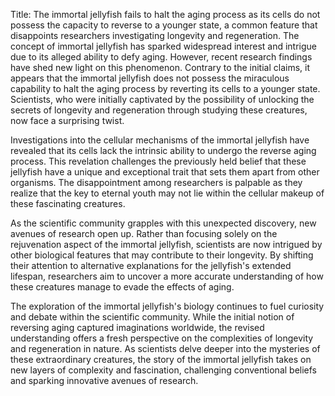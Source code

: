 Title: The immortal jellyfish fails to halt the aging process as its cells do not possess the capacity to reverse to a younger state, a common feature that disappoints researchers investigating longevity and regeneration.
The concept of immortal jellyfish has sparked widespread interest and intrigue due to its alleged ability to defy aging. However, recent research findings have shed new light on this phenomenon. Contrary to the initial claims, it appears that the immortal jellyfish does not possess the miraculous capability to halt the aging process by reverting its cells to a younger state. Scientists, who were initially captivated by the possibility of unlocking the secrets of longevity and regeneration through studying these creatures, now face a surprising twist.

Investigations into the cellular mechanisms of the immortal jellyfish have revealed that its cells lack the intrinsic ability to undergo the reverse aging process. This revelation challenges the previously held belief that these jellyfish have a unique and exceptional trait that sets them apart from other organisms. The disappointment among researchers is palpable as they realize that the key to eternal youth may not lie within the cellular makeup of these fascinating creatures.

As the scientific community grapples with this unexpected discovery, new avenues of research open up. Rather than focusing solely on the rejuvenation aspect of the immortal jellyfish, scientists are now intrigued by other biological features that may contribute to their longevity. By shifting their attention to alternative explanations for the jellyfish's extended lifespan, researchers aim to uncover a more accurate understanding of how these creatures manage to evade the effects of aging.

The exploration of the immortal jellyfish's biology continues to fuel curiosity and debate within the scientific community. While the initial notion of reversing aging captured imaginations worldwide, the revised understanding offers a fresh perspective on the complexities of longevity and regeneration in nature. As scientists delve deeper into the mysteries of these extraordinary creatures, the story of the immortal jellyfish takes on new layers of complexity and fascination, challenging conventional beliefs and sparking innovative avenues of research.